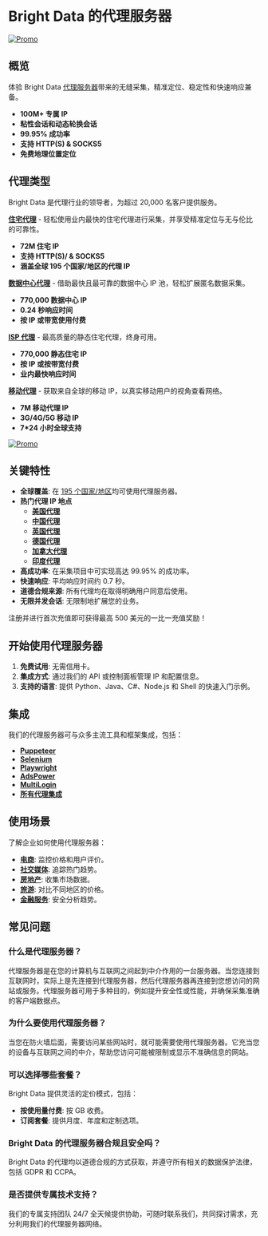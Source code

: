 # Bright Data 的代理服务器

[![Promo](https://github.com/bright-cn/Rotating-Residential-Proxies/blob/main/50%25%20off%20promo.png)](https://www.bright.cn/proxy-types/proxy-servers)

## 概览
体验 Bright Data [代理服务器](https://www.bright.cn/proxy-types/proxy-servers)带来的无缝采集，精准定位、稳定性和快速响应兼备。

- **100M+ 专属 IP**
- **粘性会话和动态轮换会话**
- **99.95% 成功率**
- **支持 HTTP(S) & SOCKS5**
- **免费地理位置定位**

## 代理类型
Bright Data 是代理行业的领导者，为超过 20,000 名客户提供服务。

**[住宅代理](https://www.bright.cn/proxy-types/residential-proxies)** - 轻松使用业内最快的住宅代理进行采集，并享受精准定位与无与伦比的可靠性。

- **72M 住宅 IP**
- **支持 HTTP(S)/ & SOCKS5**
- **涵盖全球 195 个国家/地区的代理 IP**

**[数据中心代理](https://www.bright.cn/proxy-types/datacenter-proxies)** - 借助最快且最可靠的数据中心 IP 池，轻松扩展匿名数据采集。

- **770,000 数据中心 IP**
- **0.24 秒响应时间**
- **按 IP 或带宽使用付费**

**[ISP 代理](https://www.bright.cn/proxy-types/isp-proxies)** - 最高质量的静态住宅代理，终身可用。

- **770,000 静态住宅 IP**
- **按 IP 或按带宽付费**
- **业内最快响应时间**

**[移动代理](https://www.bright.cn/proxy-types/mobile-proxies)** - 获取来自全球的移动 IP，以真实移动用户的视角查看网络。

- **7M 移动代理 IP**
- **3G/4G/5G 移动 IP**
- **7*24 小时全球支持**

[![Promo](https://github.com/bright-cn/LinkedIn-Scraper/blob/main/Proxies%20and%20scrapers%20GitHub%20bonus%20banner.png)](https://www.bright.cn/proxy-types/proxy-servers)

## 关键特性
- **全球覆盖**: 在 [195 个国家/地区](https://www.bright.cn/locations)均可使用代理服务器。
- **热门代理 IP 地点**
    - [**美国代理**](https://www.bright.cn/locations/united-states)
    - [**中国代理**](https://www.bright.cn/locations/cn)
    - [**英国代理**](https://www.bright.cn/locations/gb)
    - [**德国代理**](https://www.bright.cn/locations/de)
    - [**加拿大代理**](https://www.bright.cn/locations/ca)
    - [**印度代理**](https://www.bright.cn/locations/in)
- **高成功率**: 在采集项目中可实现高达 99.95% 的成功率。
- **快速响应**: 平均响应时间约 0.7 秒。
- **道德合规来源**: 所有代理均在取得明确用户同意后使用。
- **无限并发会话**: 无限制地扩展您的业务。

注册并进行首次充值即可获得最高 500 美元的一比一充值奖励！

## 开始使用代理服务器
1. **免费试用**: 无需信用卡。
2. **集成方式**: 通过我们的 API 或控制面板管理 IP 和配置信息。
3. **支持的语言**: 提供 Python、Java、C#、Node.js 和 Shell 的快速入门示例。

## 集成
我们的代理服务器可与众多主流工具和框架集成，包括：

- [**Puppeteer**](https://www.bright.cn/integration/puppeteer)
- [**Selenium**](https://www.bright.cn/integration/selenium)
- [**Playwright**](https://www.bright.cn/integration/playwright)
- [**AdsPower**](https://www.bright.cn/integration/adspower)
- [**MultiLogin**](https://www.bright.cn/integration/multilogin)
- [**所有代理集成**](https://www.bright.cn/integration)

## 使用场景
了解企业如何使用代理服务器：

- [**电商**](https://www.bright.cn/use-cases/ecommerce): 监控价格和用户评价。
- [**社交媒体**](https://www.bright.cn/use-cases/social-media-for-marketing): 追踪热门趋势。
- [**房地产**](https://www.bright.cn/use-cases/real-estate): 收集市场数据。
- [**旅游**](https://www.bright.cn/use-cases/travel): 对比不同地区的价格。
- [**金融服务**](https://www.bright.cn/use-cases/financial): 安全分析趋势。

## 常见问题

### 什么是代理服务器？
代理服务器是在您的计算机与互联网之间起到中介作用的一台服务器。当您连接到互联网时，实际上是先连接到代理服务器，然后代理服务器再连接到您想访问的网站或服务。代理服务器可用于多种目的，例如提升安全性或性能，并确保采集准确的客户端数据点。

### 为什么要使用代理服务器？
当您在防火墙后面，需要访问某些网站时，就可能需要使用代理服务器。它充当您的设备与互联网之间的中介，帮助您访问可能被限制或显示不准确信息的网站。

### 可以选择哪些套餐？
Bright Data 提供灵活的定价模式，包括：

- **按使用量付费**: 按 GB 收费。
- **订阅套餐**: 提供月度、年度和定制选项。

### Bright Data 的代理服务器合规且安全吗？
Bright Data 的代理均以道德合规的方式获取，并遵守所有相关的数据保护法律，包括 GDPR 和 CCPA。

### 是否提供专属技术支持？
我们的专属支持团队 24/7 全天候提供协助，可随时联系我们，共同探讨需求，充分利用我们的代理服务器网络。
